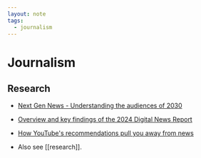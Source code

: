 ```yaml
---
layout: note
tags:
  - journalism
---
```


# Journalism

## Research

- [Next Gen News - Understanding the audiences of 2030](https://www.next-gen-news.com/)

- [Overview and key findings of the 2024 Digital News Report](https://reutersinstitute.politics.ox.ac.uk/digital-news-report/2024/dnr-executive-summary)
- [How YouTube's recommendations pull you away from news](https://rq1.substack.com/p/how-youtubes-recommendations-pull)
- Also see [[research]].
